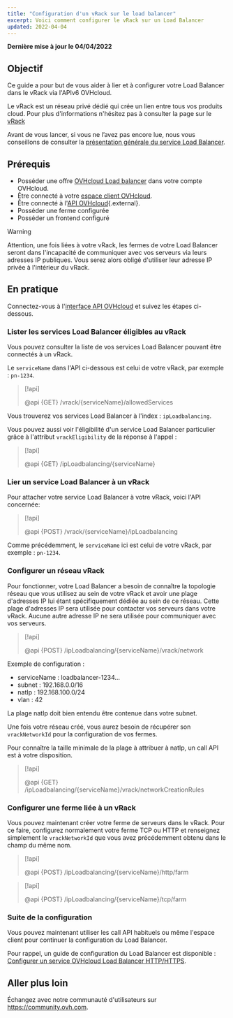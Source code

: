 ```yaml
---
title: "Configuration d'un vRack sur le load balancer"
excerpt: Voici comment configurer le vRack sur un Load Balancer
updated: 2022-04-04
---
```


**Dernière mise à jour le 04/04/2022**

## Objectif

Ce guide a pour but de vous aider à lier et à configurer votre Load Balancer dans le vRack via l'APIv6 OVHcloud.

Le vRack est un réseau privé dédié qui crée un lien entre tous vos produits cloud. Pour plus d'informations n'hésitez pas à consulter la page sur le [vRack](https://www.ovh.com/fr/solutions/vrack/)

Avant de vous lancer, si vous ne l’avez pas encore lue, nous vous conseillons de consulter la [présentation générale du service Load Balancer](/pages/network/load_balancer/use_presentation).

## Prérequis

- Posséder une offre [OVHcloud Load balancer](https://www.ovh.com/fr/solutions/load-balancer/) dans votre compte OVHcloud.
- Être connecté à votre [espace client OVHcloud](https://www.ovh.com/auth/?action=gotomanager&from=https://www.ovh.com/fr/&ovhSubsidiary=fr).
- Être connecté à l'[API OVHcloud](https://api.ovh.com/){.external}.
- Posséder une ferme configurée
- Posséder un frontend configuré

> [!warning]
>
> Attention, une fois liées à votre vRack, les fermes de votre Load Balancer seront dans l'incapacité de communiquer avec vos serveurs via leurs adresses IP publiques. Vous serez alors obligé d'utiliser leur adresse IP privée à l'intérieur du vRack.
>

## En pratique

Connectez-vous à l'[interface API OVHcloud](https://api.ovh.com/) et suivez les étapes ci-dessous.

### Lister les services Load Balancer éligibles au vRack

Vous pouvez consulter la liste de vos services Load Balancer pouvant être connectés à un vRack.

Le `serviceName` dans l'API ci-dessous est celui de votre vRack, par exemple : `pn-1234`.

> [!api]
>
> @api {GET} /vrack/{serviceName}/allowedServices
>

Vous trouverez vos services Load Balancer à l'index : `ipLoadbalancing`.

Vous pouvez aussi voir l'éligibilité d'un service Load Balancer particulier grâce à l'attribut `vrackEligibility` de la réponse à l'appel :

> [!api]
>
> @api {GET} /ipLoadbalancing/{serviceName}
>
>

### Lier un service Load Balancer à un vRack

Pour attacher votre service Load Balancer à votre vRack, voici l'API concernée:

> [!api]
>
> @api {POST} /vrack/{serviceName}/ipLoadbalancing
>

Comme précédemment, le `serviceName` ici est celui de votre vRack, par exemple : `pn-1234`.

### Configurer un réseau vRack

Pour fonctionner, votre Load Balancer a besoin de connaître la topologie réseau que vous utilisez au sein de votre vRack et avoir une plage d'adresses IP lui étant spécifiquement dédiée au sein de ce réseau. Cette plage d'adresses IP sera utilisée pour contacter vos serveurs dans votre vRack. Aucune autre adresse IP ne sera utilisée pour communiquer avec vos serveurs.

> [!api]
>
> @api {POST} /ipLoadbalancing/{serviceName}/vrack/network
>

Exemple de configuration :

- serviceName : loadbalancer-1234...
- subnet : 192.168.0.0/16
- natIp : 192.168.100.0/24
- vlan : 42

La plage natIp doit bien entendu être contenue dans votre subnet.

Une fois votre réseau créé, vous aurez besoin de récupérer son `vrackNetworkId` pour la configuration de vos fermes.

Pour connaître la taille minimale de la plage à attribuer à natIp, un call API est à votre disposition.

> [!api]
>
> @api {GET} /ipLoadbalancing/{serviceName}/vrack/networkCreationRules
>

### Configurer une ferme liée à un vRack

Vous pouvez maintenant créer votre ferme de serveurs dans le vRack. Pour ce faire, configurez normalement votre ferme TCP ou HTTP et renseignez simplement le `vrackNetworkId` que vous avez précédemment obtenu dans le champ du même nom.

> [!api]
>
> @api {POST} /ipLoadbalancing/{serviceName}/http/farm
>

> [!api]
>
> @api {POST} /ipLoadbalancing/{serviceName}/tcp/farm
>

### Suite de la configuration

Vous pouvez maintenant utiliser les call API habituels ou même l'espace client pour continuer la configuration du Load Balancer.

Pour rappel, un guide de configuration du Load Balancer est disponible : [Configurer un service OVHcloud Load Balancer HTTP/HTTPS](/pages/network/load_balancer/create_http_https).
 
## Aller plus loin

Échangez avec notre communauté d'utilisateurs sur <https://community.ovh.com>.
